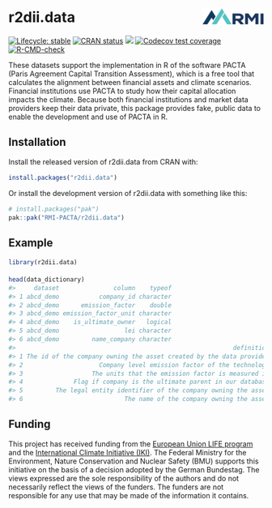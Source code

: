 
<!-- README.md is generated from README.Rmd. Please edit that file -->

# r2dii.data <img src="man/figures/logo.png" align="right" width="120" />

<!-- badges: start -->

[![Lifecycle:
stable](https://img.shields.io/badge/lifecycle-stable-brightgreen.svg)](https://lifecycle.r-lib.org/articles/stages.html#stable)
[![CRAN
status](https://www.r-pkg.org/badges/version/r2dii.data)](https://CRAN.R-project.org/package=r2dii.data)
[![](https://cranlogs.r-pkg.org/badges/grand-total/r2dii.data)](https://CRAN.R-project.org/package=r2dii.data)
[![Codecov test
coverage](https://codecov.io/gh/RMI-PACTA/r2dii.data/branch/main/graph/badge.svg)](https://app.codecov.io/gh/RMI-PACTA/r2dii.data?branch=main)
[![R-CMD-check](https://github.com/RMI-PACTA/r2dii.data/actions/workflows/R.yml/badge.svg)](https://github.com/RMI-PACTA/r2dii.data/actions/workflows/R.yml)
<!-- badges: end -->

These datasets support the implementation in R of the software PACTA
(Paris Agreement Capital Transition Assessment), which is a free tool
that calculates the alignment between financial assets and climate
scenarios. Financial institutions use PACTA to study how their capital
allocation impacts the climate. Because both financial institutions and
market data providers keep their data private, this package provides
fake, public data to enable the development and use of PACTA in R.

## Installation

Install the released version of r2dii.data from CRAN with:

``` r
install.packages("r2dii.data")
```

Or install the development version of r2dii.data with something like
this:

``` r
# install.packages("pak")
pak::pak("RMI-PACTA/r2dii.data")
```

## Example

``` r
library(r2dii.data)

head(data_dictionary)
#>     dataset               column    typeof
#> 1 abcd_demo           company_id character
#> 2 abcd_demo      emission_factor    double
#> 3 abcd_demo emission_factor_unit character
#> 4 abcd_demo    is_ultimate_owner   logical
#> 5 abcd_demo                  lei character
#> 6 abcd_demo         name_company character
#>                                                            definition
#> 1 The id of the company owning the asset created by the data provider
#> 2                     Company level emission factor of the technology
#> 3                   The units that the emission factor is measured in
#> 4              Flag if company is the ultimate parent in our database
#> 5         The legal entity identifier of the company owning the asset
#> 6                            The name of the company owning the asset
```

## Funding

This project has received funding from the [European Union LIFE
program](https://wayback.archive-it.org/12090/20210412123959/https://ec.europa.eu/easme/en/)
and the [International Climate Initiative
(IKI)](https://www.international-climate-initiative.com/en/search-project/).
The Federal Ministry for the Environment, Nature Conservation and
Nuclear Safety (BMU) supports this initiative on the basis of a decision
adopted by the German Bundestag. The views expressed are the sole
responsibility of the authors and do not necessarily reflect the views
of the funders. The funders are not responsible for any use that may be
made of the information it contains.
